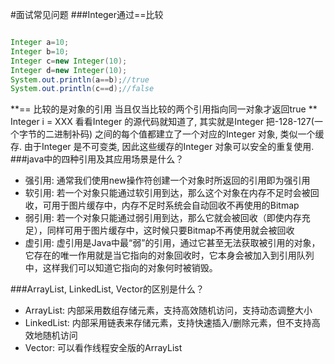 #面试常见问题
###Integer通过==比较

```java

Integer a=10;
Integer b=10;​
Integer c=new Integer(10);
Integer d=new Integer(10);
System.out.println(a==b);//true
System.out.println(c==d);//false﻿​

```
**== 比较的是对象的引用 当且仅当比较的两个引用指向同一对象才返回true
** 
Integer i = XXX 看看Integer 的源代码就知道了, 其实就是Integer 把-128-127(一个字节的二进制补码) 之间的每个值都建立了一个对应的Integer 对象, 类似一个缓存. 由于Integer 是不可变类, 因此这些缓存的Integer 对象可以安全的重复使用. 
###java中的四种引用及其应用场景是什么？
*    强引用: 通常我们使用new操作符创建一个对象时所返回的引用即为强引用
*    软引用: 若一个对象只能通过软引用到达，那么这个对象在内存不足时会被回收，可用于图片缓存中，内存不足时系统会自动回收不再使用的Bitmap
*    弱引用: 若一个对象只能通过弱引用到达，那么它就会被回收（即使内存充足），同样可用于图片缓存中，这时候只要Bitmap不再使用就会被回收
*    虚引用: 虚引用是Java中最“弱”的引用，通过它甚至无法获取被引用的对象，它存在的唯一作用就是当它指向的对象回收时，它本身会被加入到引用队列中，这样我们可以知道它指向的对象何时被销毁。

###ArrayList, LinkedList, Vector的区别是什么？
*    ArrayList: 内部采用数组存储元素，支持高效随机访问，支持动态调整大小
*    LinkedList: 内部采用链表来存储元素，支持快速插入/删除元素，但不支持高效地随机访问
*    Vector: 可以看作线程安全版的ArrayList